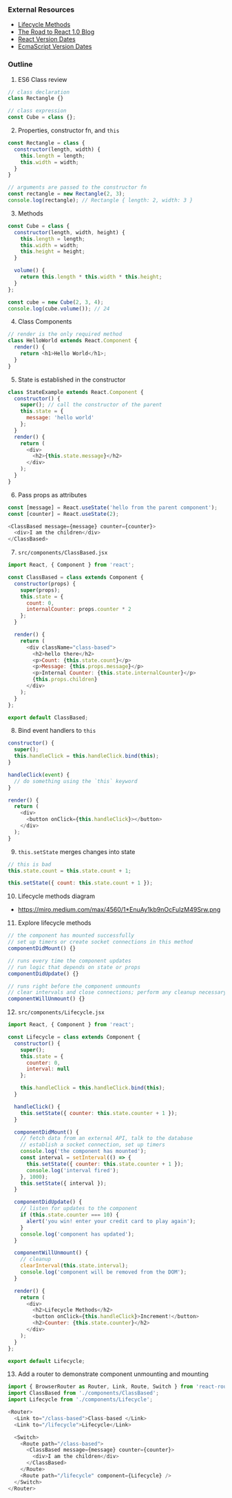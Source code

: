 ### External Resources

* [Lifecycle Methods](https://miro.medium.com/max/4560/1*EnuAy1kb9nOcFuIzM49Srw.png)
* [The Road to React 1.0 Blog](https://reactjs.org/blog/2014/03/28/the-road-to-1.0.html)
* [React Version Dates](https://en.wikipedia.org/wiki/React_(web_framework)#History)
* [EcmaScript Version Dates](https://flaviocopes.com/ecmascript/)

### Outline
1. ES6 Class review

```js
// class declaration
class Rectangle {}

// class expression
const Cube = class {};
```

2. Properties, constructor fn, and `this`

```js
const Rectangle = class {
  constructor(length, width) {
    this.length = length;
    this.width = width;
  }
}

// arguments are passed to the constructor fn
const rectangle = new Rectangle(2, 3);
console.log(rectangle); // Rectangle { length: 2, width: 3 }
```

3. Methods

```js
const Cube = class {
  constructor(length, width, height) {
    this.length = length;
    this.width = width;
    this.height = height;
  }

  volume() {
    return this.length * this.width * this.height;
  }
};

const cube = new Cube(2, 3, 4);
console.log(cube.volume()); // 24
```

4. Class Components

```js
// render is the only required method
class HelloWorld extends React.Component {
  render() {
    return <h1>Hello World</h1>;
  }
}
```

5. State is established in the constructor

```js
class StateExample extends React.Component {
  constructor() {
    super(); // call the constructor of the parent
    this.state = {
      message: 'hello world'
    };
  }
  render() {
    return (
      <div>
        <h2>{this.state.message}</h2>
      </div>
    );
  }
}
```

6. Pass props as attributes

```js
const [message] = React.useState('hello from the parent component');
const [counter] = React.useState(2);

<ClassBased message={message} counter={counter}>
  <div>I am the children</div>
</ClassBased>
```

7. `src/components/ClassBased.jsx`

```js
import React, { Component } from 'react';

const ClassBased = class extends Component {
  constructor(props) {
    super(props);
    this.state = {
      count: 0,
      internalCounter: props.counter * 2
    };
  }

  render() {
    return (
      <div className="class-based">
        <h2>hello there</h2>
        <p>Count: {this.state.count}</p>
        <p>Message: {this.props.message}</p>
        <p>Internal Counter: {this.state.internalCounter}</p>
        {this.props.children}
      </div>
    );
  }
};

export default ClassBased;
```

8. Bind event handlers to `this`

```js
constructor() {
  super();
  this.handleClick = this.handleClick.bind(this);
}

handleClick(event) {
  // do something using the `this` keyword
}

render() {
  return (
    <div>
      <button onClick={this.handleClick}></button>
    </div>
  );
}
```

9. `this.setState` merges changes into state

```js
// this is bad
this.state.count = this.state.count + 1;

this.setState({ count: this.state.count + 1 });
```

10. Lifecycle methods diagram
  * https://miro.medium.com/max/4560/1*EnuAy1kb9nOcFuIzM49Srw.png

11. Explore lifecycle methods

```js
// the component has mounted successfully
// set up timers or create socket connections in this method
componentDidMount() {}

// runs every time the component updates
// run logic that depends on state or props
componentDidUpdate() {}

// runs right before the component unmounts
// clear intervals and close connections; perform any cleanup necessary
componentWillUnmount() {}
```

12. `src/components/Lifecycle.jsx`

```js
import React, { Component } from 'react';

const Lifecycle = class extends Component {
  constructor() {
    super();
    this.state = {
      counter: 0,
      interval: null
    };

    this.handleClick = this.handleClick.bind(this);
  }

  handleClick() {
    this.setState({ counter: this.state.counter + 1 });
  }

  componentDidMount() {
    // fetch data from an external API, talk to the database
    // establish a socket connection, set up timers
    console.log('the component has mounted');
    const interval = setInterval(() => {
      this.setState({ counter: this.state.counter + 1 });
      console.log('interval fired');
    }, 1000);
    this.setState({ interval });
  }

  componentDidUpdate() {
    // listen for updates to the component
    if (this.state.counter === 10) {
      alert('you win! enter your credit card to play again');
    }
    console.log('component has updated');
  }

  componentWillUnmount() {
    // cleanup
    clearInterval(this.state.interval);
    console.log('component will be removed from the DOM');
  }

  render() {
    return (
      <div>
        <h2>Lifecycle Methods</h2>
        <button onClick={this.handleClick}>Increment!</button>
        <h2>Counter: {this.state.counter}</h2>
      </div>
    );
  }
};

export default Lifecycle;
```

13. Add a router to demonstrate component unmounting and mounting

```js
import { BrowserRouter as Router, Link, Route, Switch } from 'react-router-dom';
import ClassBased from './components/ClassBased';
import Lifecycle from './components/Lifecycle';

<Router>
  <Link to="/class-based">Class-based </Link>
  <Link to="/lifecycle">Lifecycle</Link>

  <Switch>
    <Route path="/class-based">
      <ClassBased message={message} counter={counter}>
        <div>I am the children</div>
      </ClassBased>
    </Route>
    <Route path="/lifecycle" component={Lifecycle} />
  </Switch>
</Router>
```
